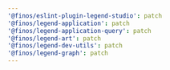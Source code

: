```yaml
---
'@finos/eslint-plugin-legend-studio': patch
'@finos/legend-application': patch
'@finos/legend-application-query': patch
'@finos/legend-art': patch
'@finos/legend-dev-utils': patch
'@finos/legend-graph': patch
---
```

